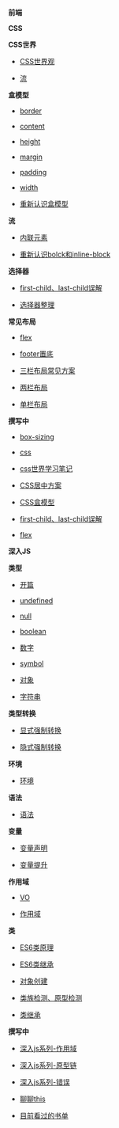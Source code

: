 **前端** 
 
**CSS** 
 
**CSS世界** 
 
* [CSS世界观](https://github.com/869288142/blog/tree/master/前端/CSS/1CSS世界/CSS世界观.md)   
 
* [流](https://github.com/869288142/blog/tree/master/前端/CSS/1CSS世界/流.md)   
 
**盒模型** 
 
* [border](https://github.com/869288142/blog/tree/master/前端/CSS/2盒模型/border.md)   
 
* [content](https://github.com/869288142/blog/tree/master/前端/CSS/2盒模型/content.md)   
 
* [height](https://github.com/869288142/blog/tree/master/前端/CSS/2盒模型/height.md)   
 
* [margin](https://github.com/869288142/blog/tree/master/前端/CSS/2盒模型/margin.md)   
 
* [padding](https://github.com/869288142/blog/tree/master/前端/CSS/2盒模型/padding.md)   
 
* [width](https://github.com/869288142/blog/tree/master/前端/CSS/2盒模型/width.md)   
 
* [重新认识盒模型](https://github.com/869288142/blog/tree/master/前端/CSS/2盒模型/重新认识盒模型.md)   
 
**流** 
 
* [内联元素](https://github.com/869288142/blog/tree/master/前端/CSS/3流/内联元素.md)   
 
* [重新认识bolck和inline-block](https://github.com/869288142/blog/tree/master/前端/CSS/3流/重新认识bolck和inline-block.md)   
 
**选择器** 
 
* [first-child、last-child误解](https://github.com/869288142/blog/tree/master/前端/CSS/4选择器/first-child、last-child误解.md)   
 
* [选择器整理](https://github.com/869288142/blog/tree/master/前端/CSS/4选择器/选择器整理.md)   
 
**常见布局** 
 
* [flex](https://github.com/869288142/blog/tree/master/前端/CSS/5常见布局/flex.md)   
 
* [footer置底](https://github.com/869288142/blog/tree/master/前端/CSS/5常见布局/footer置底.md)   
 
* [三栏布局常见方案](https://github.com/869288142/blog/tree/master/前端/CSS/5常见布局/三栏布局常见方案.md)   
 
* [两栏布局](https://github.com/869288142/blog/tree/master/前端/CSS/5常见布局/两栏布局.md)   
 
* [单栏布局](https://github.com/869288142/blog/tree/master/前端/CSS/5常见布局/单栏布局.md)   
 
   
 
**撰写中** 
 
* [box-sizing](https://github.com/869288142/blog/tree/master/前端/CSS/n/box-sizing.md)   
 
* [css](https://github.com/869288142/blog/tree/master/前端/CSS/n/css.md)   
 
* [css世界学习笔记](https://github.com/869288142/blog/tree/master/前端/CSS/n/css世界学习笔记.md)   
 
* [CSS居中方案](https://github.com/869288142/blog/tree/master/前端/CSS/n/CSS居中方案.md)   
 
* [CSS盒模型](https://github.com/869288142/blog/tree/master/前端/CSS/n/CSS盒模型.md)   
 
* [first-child、last-child误解](https://github.com/869288142/blog/tree/master/前端/CSS/n/first-child、last-child误解.md)   
 
* [flex](https://github.com/869288142/blog/tree/master/前端/CSS/n/flex.md)   
 
**深入JS** 
 
**类型** 
 
* [开篇](https://github.com/869288142/blog/tree/master/前端/深入JS/1类型/1开篇.md)   
 
* [undefined](https://github.com/869288142/blog/tree/master/前端/深入JS/1类型/2undefined.md)   
 
* [null](https://github.com/869288142/blog/tree/master/前端/深入JS/1类型/3null.md)   
 
* [boolean](https://github.com/869288142/blog/tree/master/前端/深入JS/1类型/4boolean.md)   
 
* [数字](https://github.com/869288142/blog/tree/master/前端/深入JS/1类型/5数字.md)   
 
* [symbol](https://github.com/869288142/blog/tree/master/前端/深入JS/1类型/6symbol.md)   
 
* [对象](https://github.com/869288142/blog/tree/master/前端/深入JS/1类型/7对象.md)   
 
* [字符串](https://github.com/869288142/blog/tree/master/前端/深入JS/1类型/字符串.md)   
 
**类型转换** 
 
* [显式强制转换](https://github.com/869288142/blog/tree/master/前端/深入JS/2类型转换/显式强制转换.md)   
 
* [隐式强制转换](https://github.com/869288142/blog/tree/master/前端/深入JS/2类型转换/隐式强制转换.md)   
 
**环境** 
 
* [环境](https://github.com/869288142/blog/tree/master/前端/深入JS/3环境/环境.md)   
 
**语法** 
 
* [语法](https://github.com/869288142/blog/tree/master/前端/深入JS/4语法/语法.md)   
 
**变量** 
 
* [变量声明](https://github.com/869288142/blog/tree/master/前端/深入JS/5变量/变量声明.md)   
 
* [变量提升](https://github.com/869288142/blog/tree/master/前端/深入JS/5变量/变量提升.md)   
 
**作用域** 
 
* [VO](https://github.com/869288142/blog/tree/master/前端/深入JS/6作用域/VO.md)   
 
* [作用域](https://github.com/869288142/blog/tree/master/前端/深入JS/6作用域/作用域.md)   
 
**类** 
 
* [ES6类原理](https://github.com/869288142/blog/tree/master/前端/深入JS/7类/ES6类原理.md)   
 
* [ES6类继承](https://github.com/869288142/blog/tree/master/前端/深入JS/7类/ES6类继承.md)   
 
* [对象创建](https://github.com/869288142/blog/tree/master/前端/深入JS/7类/对象创建.md)   
 
* [类族检测、原型检测](https://github.com/869288142/blog/tree/master/前端/深入JS/7类/类族检测、原型检测.md)   
 
* [类继承](https://github.com/869288142/blog/tree/master/前端/深入JS/7类/类继承.md)   
 
   
 
**撰写中** 
 
* [深入js系列-作用域](https://github.com/869288142/blog/tree/master/前端/深入JS/n/深入js系列-作用域.md)   
 
* [深入js系列-原型链](https://github.com/869288142/blog/tree/master/前端/深入JS/n/深入js系列-原型链.md)   
 
* [深入js系列-错误](https://github.com/869288142/blog/tree/master/前端/深入JS/n/深入js系列-错误.md)   
 
* [聊聊this](https://github.com/869288142/blog/tree/master/前端/深入JS/n/聊聊this.md)   
 
* [目前看过的书单](https://github.com/869288142/blog/tree/master/前端/目前看过的书单.md)   
 
